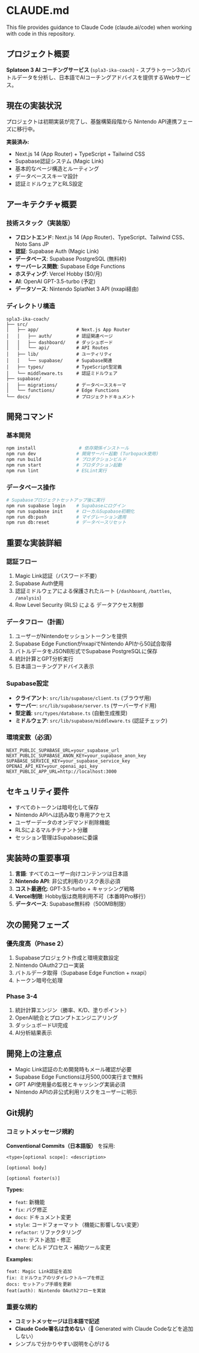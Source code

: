 # CLAUDE.md

This file provides guidance to Claude Code (claude.ai/code) when working with code in this repository.

## プロジェクト概要

**Splatoon 3 AI コーチングサービス** (`spla3-ika-coach`) - スプラトゥーン3のバトルデータを分析し、日本語でAIコーチングアドバイスを提供するWebサービス。

## 現在の実装状況

プロジェクトは初期実装が完了し、基盤構築段階から Nintendo API連携フェーズに移行中。

**実装済み:**
- Next.js 14 (App Router) + TypeScript + Tailwind CSS
- Supabase認証システム (Magic Link)
- 基本的なページ構造とルーティング
- データベーススキーマ設計
- 認証ミドルウェアとRLS設定

## アーキテクチャ概要

### 技術スタック（実装版）
- **フロントエンド**: Next.js 14 (App Router)、TypeScript、Tailwind CSS、Noto Sans JP
- **認証**: Supabase Auth (Magic Link)
- **データベース**: Supabase PostgreSQL (無料枠)
- **サーバーレス関数**: Supabase Edge Functions
- **ホスティング**: Vercel Hobby ($0/月)
- **AI**: OpenAI GPT-3.5-turbo (予定)
- **データソース**: Nintendo SplatNet 3 API (nxapi経由)

### ディレクトリ構造
```
spla3-ika-coach/
├── src/
│   ├── app/              # Next.js App Router
│   │   ├── auth/         # 認証関連ページ
│   │   ├── dashboard/    # ダッシュボード
│   │   └── api/          # API Routes
│   ├── lib/              # ユーティリティ
│   │   └── supabase/     # Supabase関連
│   ├── types/            # TypeScript型定義
│   └── middleware.ts     # 認証ミドルウェア
├── supabase/
│   ├── migrations/       # データベーススキーマ
│   └── functions/        # Edge Functions
└── docs/                 # プロジェクトドキュメント
```

## 開発コマンド

### 基本開発
```bash
npm install                # 依存関係インストール
npm run dev               # 開発サーバー起動 (Turbopack使用)
npm run build             # プロダクションビルド
npm run start             # プロダクション起動
npm run lint              # ESLint実行
```

### データベース操作
```bash
# Supabaseプロジェクトセットアップ後に実行
npm run supabase login    # Supabaseにログイン
npm run supabase init     # ローカルSupabase初期化
npm run db:push           # マイグレーション適用
npm run db:reset          # データベースリセット
```

## 重要な実装詳細

### 認証フロー
1. Magic Link認証（パスワード不要）
2. Supabase Auth使用
3. 認証ミドルウェアによる保護されたルート (`/dashboard`, `/battles`, `/analysis`)
4. Row Level Security (RLS) による データアクセス制御

### データフロー（計画）
1. ユーザーがNintendoセッショントークンを提供
2. Supabase Edge FunctionがnxapiでNintendo APIから50試合取得
3. バトルデータをJSONB形式でSupabase PostgreSQLに保存
4. 統計計算とGPT分析実行
5. 日本語コーチングアドバイス表示

### Supabase設定
- **クライアント**: `src/lib/supabase/client.ts` (ブラウザ用)
- **サーバー**: `src/lib/supabase/server.ts` (サーバーサイド用)
- **型定義**: `src/types/database.ts` (自動生成推奨)
- **ミドルウェア**: `src/lib/supabase/middleware.ts` (認証チェック)

### 環境変数（必須）
```env
NEXT_PUBLIC_SUPABASE_URL=your_supabase_url
NEXT_PUBLIC_SUPABASE_ANON_KEY=your_supabase_anon_key
SUPABASE_SERVICE_KEY=your_supabase_service_key
OPENAI_API_KEY=your_openai_api_key
NEXT_PUBLIC_APP_URL=http://localhost:3000
```

## セキュリティ要件

- すべてのトークンは暗号化して保存
- Nintendo APIへは読み取り専用アクセス
- ユーザーデータのオンデマンド削除機能
- RLSによるマルチテナント分離
- セッション管理はSupabaseに委譲

## 実装時の重要事項

1. **言語**: すべてのユーザー向けコンテンツは日本語
2. **Nintendo API**: 非公式利用のリスク表示必須
3. **コスト最適化**: GPT-3.5-turbo + キャッシング戦略
4. **Vercel制限**: Hobby版は商用利用不可（本番時Pro移行）
5. **データベース**: Supabase無料枠（500MB制限）

## 次の開発フェーズ

### 優先度高（Phase 2）
1. Supabaseプロジェクト作成と環境変数設定
2. Nintendo OAuth2フロー実装
3. バトルデータ取得（Supabase Edge Function + nxapi）
4. トークン暗号化処理

### Phase 3-4
1. 統計計算エンジン（勝率、K/D、塗りポイント）
2. OpenAI統合とプロンプトエンジニアリング
3. ダッシュボードUI完成
4. AI分析結果表示

## 開発上の注意点

- Magic Link認証のため開発時もメール確認が必要
- Supabase Edge Functionsは月500,000実行まで無料
- GPT API使用量の監視とキャッシング実装必須
- Nintendo APIの非公式利用リスクをユーザーに明示

## Git規約

### コミットメッセージ規約
**Conventional Commits（日本語版）** を採用:
```
<type>[optional scope]: <description>

[optional body]

[optional footer(s)]
```

**Types:**
- `feat`: 新機能
- `fix`: バグ修正
- `docs`: ドキュメント変更
- `style`: コードフォーマット（機能に影響しない変更）
- `refactor`: リファクタリング
- `test`: テスト追加・修正
- `chore`: ビルドプロセス・補助ツール変更

**Examples:**
```
feat: Magic Link認証を追加
fix: ミドルウェアのリダイレクトループを修正
docs: セットアップ手順を更新
feat(auth): Nintendo OAuth2フローを実装
```

### 重要な規約
- **コミットメッセージは日本語で記述**
- **Claude Code署名は含めない**（🤖 Generated with Claude Codeなどを追加しない）
- シンプルで分かりやすい説明を心がける